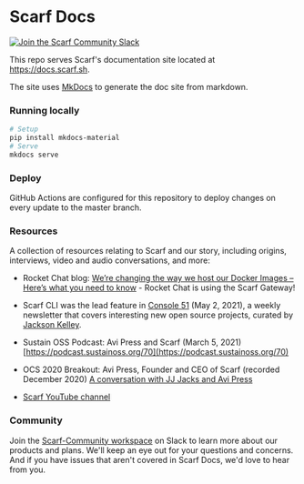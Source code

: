 # Scarf Docs


<p>
  <a href="https://join.slack.com/t/scarf-community/shared_invite/zt-ptndha07-Vs88XHYyHnnAOIEw9AZMgg">
    <img src="https://img.shields.io/badge/Scarf%20Community%20-Slack-blue" alt="Join the Scarf Community Slack" />
  </a>
</p>


This repo serves Scarf's documentation site located at https://docs.scarf.sh.

The site uses [MkDocs](https://www.mkdocs.org/) to generate the doc site from markdown.

### Running locally

```bash
# Setup
pip install mkdocs-material
# Serve
mkdocs serve
```

### Deploy

GitHub Actions are configured for this repository to deploy changes on every update to the master branch.

### Resources 

A collection of resources relating to Scarf and our story, including origins, interviews, video and audio conversations, and more: 

* Rocket Chat blog: [We’re changing the way we host our Docker Images – Here’s what you need to know](https://rocket.chat/blog/product/docker-images-change/) - Rocket Chat is using the Scarf Gateway! 

* Scarf CLI was the lead feature in [Console 51](https://console.substack.com/p/console-51) (May 2, 2021), a weekly newsletter that covers interesting new open source projects, curated by [Jackson Kelley](https://console.substack.com/people/5613515-jackson-kelley). 

* Sustain OSS Podcast: Avi Press and Scarf (March 5, 2021) [https://podcast.sustainoss.org/70](https://podcast.sustainoss.org/70)

* OCS 2020 Breakout: Avi Press, Founder and CEO of Scarf (recorded December 2020) [A conversation with JJ Jacks and Avi Press](https://www.coss.community/cossc/ocs-2020-breakout-avi-press-founder-and-ceo-of-scarf-63j)

* [Scarf YouTube channel](https://www.youtube.com/channel/UCiJRrlBKBOgYFRO9eb6pfdg)




### Community 

Join the [Scarf-Community workspace](https://join.slack.com/t/scarf-community/shared_invite/zt-ptndha07-Vs88XHYyHnnAOIEw9AZMgg) on Slack to learn more about our products and plans. We'll keep an eye out for your questions and concerns. And if you have issues that aren't covered in Scarf Docs, we'd love to hear from you. 

